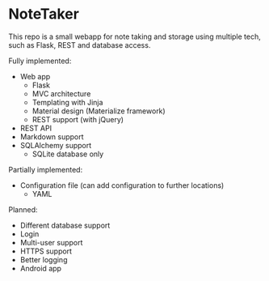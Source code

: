 # NoteTaker
This repo is a small webapp for note taking and storage using multiple tech, such as Flask, REST and database access.

Fully implemented:
- Web app 
  - Flask 
  - MVC architecture
  - Templating with Jinja
  - Material design (Materialize framework)
  - REST support (with jQuery)
- REST API
- Markdown support
- SQLAlchemy support
  - SQLite database only

Partially implemented:
- Configuration file (can add configuration to further locations)
  - YAML 
  
Planned:
- Different database support
- Login
- Multi-user support
- HTTPS support
- Better logging
- Android app

